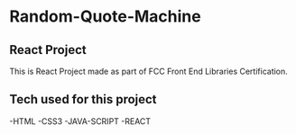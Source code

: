 # Random-Quote-Machine

## React Project

This is React Project made as part of FCC Front End Libraries Certification. 

## Tech used for this project

-HTML
-CSS3
-JAVA-SCRIPT
-REACT
